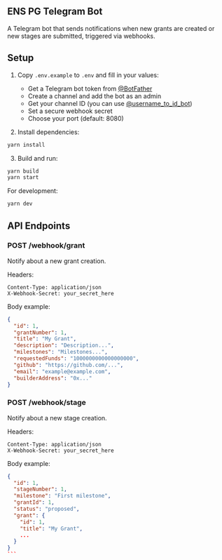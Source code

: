 ## ENS PG Telegram Bot

A Telegram bot that sends notifications when new grants are created or new stages are submitted, triggered via webhooks.

## Setup

1. Copy `.env.example` to `.env` and fill in your values:

   - Get a Telegram bot token from [@BotFather](https://t.me/botfather)
   - Create a channel and add the bot as an admin
   - Get your channel ID (you can use [@username_to_id_bot](https://t.me/username_to_id_bot))
   - Set a secure webhook secret
   - Choose your port (default: 8080)

2. Install dependencies:

```bash
yarn install
```

3. Build and run:

```bash
yarn build
yarn start
```

For development:

```bash
yarn dev
```

## API Endpoints

### POST /webhook/grant

Notify about a new grant creation.

Headers:

```
Content-Type: application/json
X-Webhook-Secret: your_secret_here
```

Body example:

```json
{
  "id": 1,
  "grantNumber": 1,
  "title": "My Grant",
  "description": "Description...",
  "milestones": "Milestones...",
  "requestedFunds": "1000000000000000000",
  "github": "https://github.com/...",
  "email": "example@example.com",
  "builderAddress": "0x..."
}
```

### POST /webhook/stage

Notify about a new stage creation.

Headers:

```
Content-Type: application/json
X-Webhook-Secret: your_secret_here
```

Body example:

````json
{
  "id": 1,
  "stageNumber": 1,
  "milestone": "First milestone",
  "grantId": 1,
  "status": "proposed",
  "grant": {
    "id": 1,
    "title": "My Grant",
    ...
  }
}
```
````
